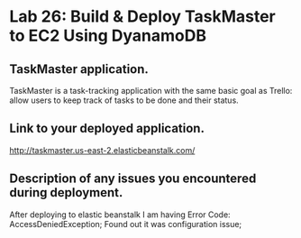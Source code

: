 # Lab 26: Build & Deploy TaskMaster to EC2 Using DyanamoDB

## TaskMaster application.
TaskMaster is a task-tracking application with the same basic goal
 as Trello: allow users to keep track of tasks to be done and their 
 status.

## Link to your deployed application.
http://taskmaster.us-east-2.elasticbeanstalk.com/


## Description of any issues you encountered during deployment.
After deploying to elastic beanstalk I am having Error Code: AccessDeniedException; Found out it was configuration issue;  
